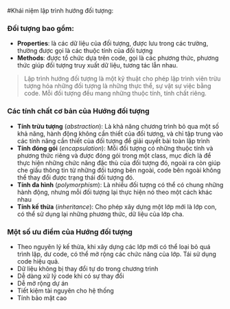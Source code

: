 #Khái niệm lập trình hướng đối tượng:
### Đối tượng bao gồm:
* **Properties**: là các dữ liệu của đối tượng, được lưu trong các trường, thường được gọi là các thuộc tính của đối tượng
* **Methods**:  được tổ chức dựa trên code, gọi là các phương thức, phương thức giúp đối tượng truy xuất dữ liệu, tương tác lẫn nhau.

> Lập trình hướng đối tượng là một kỹ thuật cho phép lập trình viên trừu tượng hóa những đối tượng là những thực thể, sự vật sự việc bằng code. Mỗi đối tượng đều mang những thuộc tính, tính chất riêng.

### Các tính chất cơ bản của Hướng đối tượng
* **Tính trừu tượng** (*abstraction*): Là khả năng chương trình bỏ qua một số khả năng, hành động không cần thiết của đối tương, và chỉ tập trung vào các tính năng cần thiết của đối tượng để giải quyết bài toàn lập trình
* **Tính đóng gói** (*encapsulation*): Mỗi đối tượng có những thuộc tính và phương thức riêng và được đóng gói trong một class, mục đích là để thực hiện những chức năng đặc thù của đối tượng đó, ngoài ra còn giúp che giấu thông tin từ những đối tượng bên ngoài, code bên ngoài không thể thay đổi được trạng thái đối tượng đó.
* **Tính đa hình** (*polymorphism*): Là nhiều đối tượng có thể có chung những hành động, nhưng mỗi đối tượng lại thực hiện nó theo một cách khác nhau
* **Tính kế thừa** (*inheritance*): Cho phép xây dựng một lớp mới là lớp con,  có thể sử dụng lại những phương thức, dữ liệu của lớp cha.

### Một số ưu điểm của Hướng đối tượng
- Theo nguyên lý kế thừa, khi xây dựng các lớp mới có thể loại bỏ quá trình lặp, dư code, có thể mở rộng các chức năng của lớp. Tái sử dụng code hiệu quả.
- Dữ liệu không bị thay đổi tự do trong chương trình
- Dễ dàng xử lý code khi có sự thay đổi
- Dễ mở rộng dự án
- Tiết kiệm tài nguyên cho hệ thống
- Tính bảo mật cao

